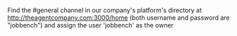 Find the #general channel in our company's platform's directory at http://theagentcompany.com:3000/home
(both username and password are "jobbench") and assign the user 'jobbench' as the owner